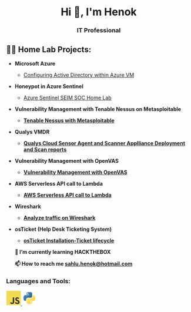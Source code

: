 <h1 align="center">Hi 👋, I'm Henok</h1>
<h3 align="center">IT Professional</h3>

<h3 </h3>
<p align="left">
</p>
<h2>👨‍💻 Home Lab Projects:</h2>

- <b>Microsoft Azure</b>
  - [Configuring Active Directory within Azure VM](https://github.com/Hasnake84/Configuring-Active-Directory-within-Azure-VMs)  
- <b>Honeypot in Azure Sentinel</b>
  - [Azure Sentinel SEIM SOC Home Lab](https://github.com/Hasnake84/SIEM-Sentinel-SOC-Lab-Project)
- <b>Vulnerability Management with Tenable Nessus on Metasploitable
  - [Tenable Nessus with Metasploitable](https://github.com/Hasnake84/Tenable-Nessus-Metasploitable)
- <b>Qualys VMDR</b>
  - [Qualys Cloud Sensor Agent and Scanner Applliance Deployment and Scan reports](https://github.com/Hasnake84/Qualys-VMDR)
- <b>Vulnerability Management with OpenVAS</b>
  - [Vulnerability Management with OpenVAS](https://github.com/Hasnake84/OpenVAS-Vulnerability-Management-project)
- <b>AWS Serverless API call to Lambda</b>
  - [AWS Serverless API call to Lambda](https://github.com/Hasnake84/AWS-Serverless-Lambda)
- <b>Wireshark</b>
  - [Analyze traffic on Wireshark](https://github.com/Hasnake84/Protocols-on-Wireshark)
- <b>osTicket (Help Desk Ticketing System)</b>
  - [osTicket Installation-Ticket lifecycle](https://github.com/Hasnake84/osTicket-installation/tree/main)











  🌱 I’m currently learning **HACKTHEBOX**

  📫 How to reach me **sahlu.henok@hotmail.com**





<h3 align="left">Languages and Tools:</h3>
<p align="left"> <a href="https://developer.mozilla.org/en-US/docs/Web/JavaScript" target="_blank" rel="noreferrer"> <img src="https://raw.githubusercontent.com/devicons/devicon/master/icons/javascript/javascript-original.svg" alt="javascript" width="40" height="40"/> </a> <a href="https://www.python.org" target="_blank" rel="noreferrer"> <img src="https://raw.githubusercontent.com/devicons/devicon/master/icons/python/python-original.svg" alt="python" width="40" height="40"/> </a> </p>

